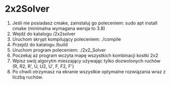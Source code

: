 # 2x2Solver

1. Jeśli nie posiadasz cmake, zainstaluj go poleceniem: sudo apt install cmake
(minimalna wymagana wersja to 3.8)
2. Wejdź do katalogu /2x2solver
3. Uruchom skrypt kompilujący poleceniem: ./compile
4. Przejdź do katalogu /build 
5. Uruchom program poleceniem: ./2x2_Solver
6. Poczekaj aż program wczyta mapę wszystkich kombinacji kostki 2x2
7. Wpisz swój algorytm mieszający używając tylko dozwolonych ruchów
(R, R2, R', U, U2, U', F, F2, F')
8. Po chwili otrzymasz na ekranie wszystkie optymalne rozwiązania wraz z
liczbą ruchów.
